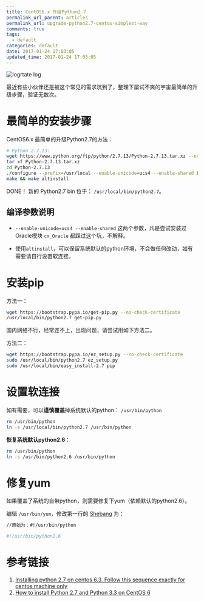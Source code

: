 ```yaml
---
title: CentOS6.x 升级Python2.7
permalink_url_parent: articles
permalink_url: upgrade-python2.7-centos-simplest-way
comments: true
tags:
  - default
categories: default
date: 2017-01-24 17:03:05
updated_time: 2017-01-24 17:03:05
---
```


![logrtate log](/images/upgrade-python/linux-python-logo.jpg)

最近有些小伙伴还是被这个常见的需求坑到了，整理下屡试不爽的宇宙最简单的升级步骤，验证无数次。

# 最简单的安装步骤

CentOS6.x 最简单的升级Python2.7的方法：

``` bash
# Python 2.7.13:
wget https://www.python.org/ftp/python/2.7.13/Python-2.7.13.tar.xz --no-check-certificate
tar xf Python-2.7.13.tar.xz
cd Python-2.7.13
./configure --prefix=/usr/local --enable-unicode=ucs4 --enable-shared LDFLAGS="-Wl,-rpath /usr/local/lib"
make && make altinstall
```
DONE！ 新的 Python2.7 bin 位于： `/usr/local/bin/python2.7`。

<!-- more -->

## 编译参数说明


- `--enable-unicode=ucs4 --enable-shared` 这两个参数，凡是尝试安装过Oracle模块 `cx_Oracle` 都踩过这个坑，不解释。

- 使用`altinstall`，可以保留系统默认的python环境，不会做任何改动，如有需要请自行设置软连接。 


# 安装pip

方法一：

``` bash
wget https://bootstrap.pypa.io/get-pip.py --no-check-certificate
/usr/local/bin/python2.7 get-pip.py
```

国内网络不行，经常连不上，出现问题，请尝试用如下方法二。

方法二：
``` bash
wget https://bootstrap.pypa.io/ez_setup.py --no-check-certificate
sudo /usr/local/bin/python2.7 ez_setup.py
sudo /usr/local/bin/easy_install-2.7 pip
```

# 设置软连接

如有需要，可以**谨慎覆盖**掉系统默认的python： `/usr/bin/python`

``` bash
rm /usr/bin/python
ln -s /usr/local/bin/python2.7 /usr/bin/python
```

**恢复系统默认python2.6**：
``` bash
rm /usr/bin/python
ln -s /usr/bin/python2.6 /usr/bin/python
```

# 修复yum

如果覆盖了系统的自带python，则需要修复下yum（依赖默认的python2.6）。

编辑 `/usr/bin/yum`，修改第一行的 [Shebang](https://zh.wikipedia.org/wiki/Shebang) 为：
``` bash
//原始为：#!/usr/bin/python

#!/usr/bin/python2.6
```

# 参考链接

1. [Installing python 2.7 on centos 6.3. Follow this sequence exactly for centos machine only](https://github.com/h2oai/h2o-2/wiki/Installing-python-2.7-on-centos-6.3.-Follow-this-sequence-exactly-for-centos-machine-only)
2. [How to install Python 2.7 and Python 3.3 on CentOS 6](http://toomuchdata.com/2014/02/16/how-to-install-python-on-centos/)


